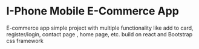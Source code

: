 # I-Phone Mobile E-Commerce App 
E-commerce app simple project with multiple functionality like add to card, register/login, contact page , home page, etc. build on react and Bootstrap css framework 
